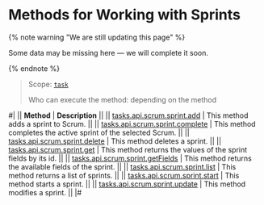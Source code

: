 # Methods for Working with Sprints

{% note warning "We are still updating this page" %}

Some data may be missing here — we will complete it soon.

{% endnote %}

> Scope: [`task`](../../../scopes/permissions.md)
>
> Who can execute the method: depending on the method

#|
|| **Method** | **Description** ||
|| [tasks.api.scrum.sprint.add](./tasks-api-scrum-sprint-add.md) | This method adds a sprint to Scrum. ||
|| [tasks.api.scrum.sprint.complete](./tasks-api-scrum-sprint-complete.md) | This method completes the active sprint of the selected Scrum. ||
|| [tasks.api.scrum.sprint.delete](./tasks-api-scrum-sprint-delete.md) | This method deletes a sprint. ||
|| [tasks.api.scrum.sprint.get](./tasks-api-scrum-sprint-get.md) | This method returns the values of the sprint fields by its id. ||
|| [tasks.api.scrum.sprint.getFields](./tasks-api-scrum-sprint-get-fields.md) | This method returns the available fields of the sprint. ||
|| [tasks.api.scrum.sprint.list](./tasks-api-scrum-sprint-list.md) | This method returns a list of sprints. ||
|| [tasks.api.scrum.sprint.start](./tasks-api-scrum-sprint-start.md) | This method starts a sprint. ||
|| [tasks.api.scrum.sprint.update](./tasks-api-scrum-sprint-update.md) | This method modifies a sprint. ||
|#